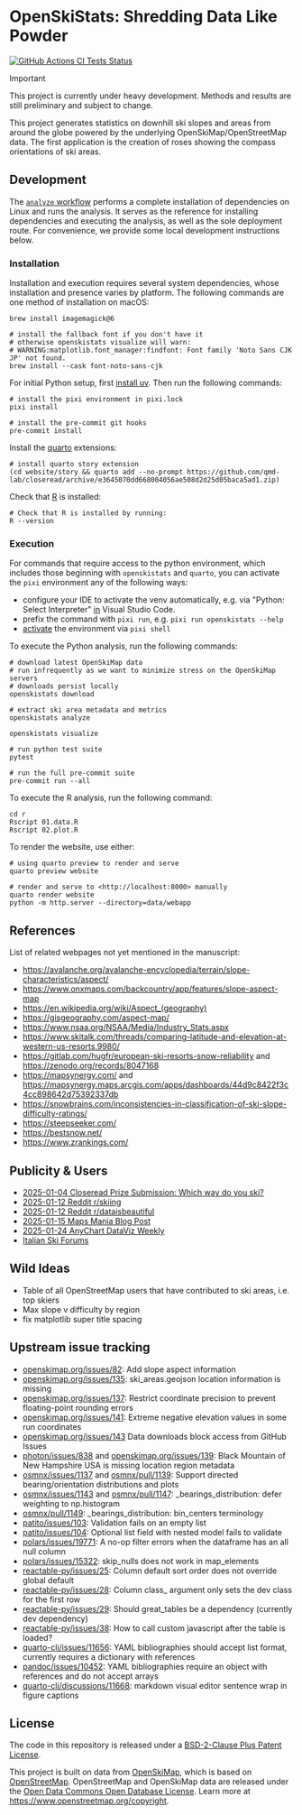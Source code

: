 # OpenSkiStats: Shredding Data Like Powder

[![GitHub Actions CI Tests Status](https://img.shields.io/github/actions/workflow/status/dhimmel/openskistats/tests.yaml?branch=main&label=actions&style=for-the-badge&logo=github&logoColor=white)](https://github.com/dhimmel/openskistats/actions/workflows/tests.yaml)

> [!IMPORTANT]
> This project is currently under heavy development.
> Methods and results are still preliminary and subject to change.

This project generates statistics on downhill ski slopes and areas from around the globe powered by the underlying OpenSkiMap/OpenStreetMap data.
The first application is the creation of roses showing the compass orientations of ski areas.

## Development

The [`analyze` workflow](.github/workflows/analyze.yaml) performs a complete installation of dependencies on Linux and runs the analysis.
It serves as the reference for installing dependencies and executing the analysis, as well as the sole deployment route.
For convenience, we provide some local development instructions below.

### Installation

Installation and execution requires several system dependencies,
whose installation and presence varies by platform.
The following commands are one method of installation on macOS:

```shell
brew install imagemagick@6

# install the fallback font if you don't have it
# otherwise openskistats visualize will warn:
# WARNING:matplotlib.font_manager:findfont: Font family 'Noto Sans CJK JP' not found.
brew install --cask font-noto-sans-cjk
```

For initial Python setup, first [install uv](https://docs.astral.sh/uv/getting-started/installation/).
Then run the following commands:

```shell
# install the pixi environment in pixi.lock
pixi install

# install the pre-commit git hooks
pre-commit install
```

Install the [quarto](https://quarto.org) extensions:

```shell
# install quarto story extension
(cd website/story && quarto add --no-prompt https://github.com/qmd-lab/closeread/archive/e3645070dd668004056ae508d2d25d05baca5ad1.zip)
```

Check that [R](https://cran.r-project.org/) is installed:

```shell
# Check that R is installed by running:
R --version
```

### Execution

For commands that require access to the python environment,
which includes those beginning with `openskistats` and `quarto`,
you can activate the `pixi` environment any of the following ways:

- configure your IDE to activate the venv automatically, e.g. via "Python: Select Interpreter" [in](https://code.visualstudio.com/docs/python/environments) Visual Studio Code.
- prefix the command with `pixi run`, e.g. `pixi run openskistats --help`
- [activate](https://pixi.sh/dev/workspace/environment/#activation) the environment via `pixi shell`

To execute the Python analysis, run the following commands:

```shell
# download latest OpenSkiMap data
# run infrequently as we want to minimize stress on the OpenSkiMap servers
# downloads persist locally
openskistats download

# extract ski area metadata and metrics
openskistats analyze

openskistats visualize

# run python test suite
pytest

# run the full pre-commit suite
pre-commit run --all
```

To execute the R analysis, run the following command:

```shell
cd r
Rscript 01.data.R
Rscript 02.plot.R
```

To render the website, use either:

```shell
# using quarto preview to render and serve
quarto preview website

# render and serve to <http://localhost:8000> manually 
quarto render website
python -m http.server --directory=data/webapp
```

## References

List of related webpages not yet mentioned in the manuscript:

- https://avalanche.org/avalanche-encyclopedia/terrain/slope-characteristics/aspect/
- https://www.onxmaps.com/backcountry/app/features/slope-aspect-map
- https://en.wikipedia.org/wiki/Aspect_(geography)
- https://gisgeography.com/aspect-map/
- https://www.nsaa.org/NSAA/Media/Industry_Stats.aspx
- https://www.skitalk.com/threads/comparing-latitude-and-elevation-at-western-us-resorts.9980/
- https://gitlab.com/hugfr/european-ski-resorts-snow-reliability and https://zenodo.org/records/8047168
- https://mapsynergy.com/ and https://mapsynergy.maps.arcgis.com/apps/dashboards/44d9c8422f3c4cc898642d75392337db
- https://snowbrains.com/inconsistencies-in-classification-of-ski-slope-difficulty-ratings/
- https://steepseeker.com/
- https://bestsnow.net/
- https://www.zrankings.com/

## Publicity & Users

- [2025-01-04 Closeread Prize Submission: Which way do you ski?](https://forum.posit.co/t/which-way-do-you-ski-closeread-prize/196451)
- [2025-01-12 Reddit r/skiing](https://www.reddit.com/r/skiing/comments/1i03r3c/which_way_do_you_ski_introducing_openskistats/)
- [2025-01-12 Reddit r/dataisbeautiful](https://www.reddit.com/r/dataisbeautiful/comments/1i0fmb2/oc_which_way_do_you_ski_orientations_metrics_for/)
- [2025-01-15 Maps Mania Blog Post](https://googlemapsmania.blogspot.com/2025/01/global-ski-slope-orientations.html)
- [2025-01-24 AnyChart DataViz Weekly](https://www.anychart.com/blog/2025/01/24/compeling-fresh-data-visualizations/)
- [Italian Ski Forums](https://www.skiforum.it/board/index.php?threads/104961/post-2665811)

## Wild Ideas

- Table of all OpenStreetMap users that have contributed to ski areas, i.e. top skiers
- Max slope v difficulty by region
- fix matplotlib super title spacing

## Upstream issue tracking

- [openskimap.org/issues/82](https://github.com/russellporter/openskimap.org/issues/82): Add slope aspect information
- [openskimap.org/issues/135](https://github.com/russellporter/openskimap.org/issues/135): ski_areas.geojson location information is missing
- [openskimap.org/issues/137](https://github.com/russellporter/openskimap.org/issues/137): Restrict coordinate precision to prevent floating-point rounding errors
- [openskimap.org/issues/141](https://github.com/russellporter/openskimap.org/issues/141): Extreme negative elevation values in some run coordinates
- [openskimap.org/issues/143](https://github.com/russellporter/openskimap.org/issues/143) Data downloads block access from GitHub Issues
- [photon/issues/838](https://github.com/komoot/photon/issues/838) and [openskimap.org/issues/139](https://github.com/russellporter/openskimap.org/issues/139): Black Mountain of New Hampshire USA is missing location region metadata
- [osmnx/issues/1137](https://github.com/gboeing/osmnx/issues/1137) and [osmnx/pull/1139](https://github.com/gboeing/osmnx/pull/1139): Support directed bearing/orientation distributions and plots
- [osmnx/issues/1143](https://github.com/gboeing/osmnx/issues/1143) and [osmnx/pull/1147](https://github.com/gboeing/osmnx/pull/1147): _bearings_distribution: defer weighting to np.histogram
- [osmnx/pull/1149](https://github.com/gboeing/osmnx/pull/1149): _bearings_distribution: bin_centers terminology
- [patito/issues/103](https://github.com/JakobGM/patito/issues/103): Validation fails on an empty list
- [patito/issues/104](https://github.com/JakobGM/patito/issues/104): Optional list field with nested model fails to validate
- [polars/issues/19771](https://github.com/pola-rs/polars/issues/19771): A no-op filter errors when the dataframe has an all null column
- [polars/issues/15322](https://github.com/pola-rs/polars/issues/15322#issuecomment-2570076975): skip_nulls does not work in map_elements
- [reactable-py/issues/25](https://github.com/machow/reactable-py/issues/25): Column default sort order does not override global default
- [reactable-py/issues/28](https://github.com/machow/reactable-py/issues/28): Column class_ argument only sets the dev class for the first row
- [reactable-py/issues/29](https://github.com/machow/reactable-py/issues/29): Should great_tables be a dependency (currently dev dependency)
- [reactable-py/issues/38](https://github.com/machow/reactable-py/issues/38): How to call custom javascript after the table is loaded?
- [quarto-cli/issues/11656](https://github.com/quarto-dev/quarto-cli/issues/11656): YAML bibliographies should accept list format, currently requires a dictionary with references
- [pandoc/issues/10452](https://github.com/jgm/pandoc/issues/10452): YAML bibliographies require an object with references and do not accept arrays
- [quarto-cli/discussions/11668](https://github.com/quarto-dev/quarto-cli/discussions/11668): markdown visual editor sentence wrap in figure captions

## License

The code in this repository is released under a [BSD-2-Clause Plus Patent License](LICENSE.md).

This project is built on data from [OpenSkiMap](https://openskimap.org/), which is based on [OpenStreetMap](https://www.openstreetmap.org/).
OpenStreetMap and OpenSkiMap data are released under the [Open Data Commons Open Database License](https://opendatacommons.org/licenses/odbl/).
Learn more at <https://www.openstreetmap.org/copyright>.
